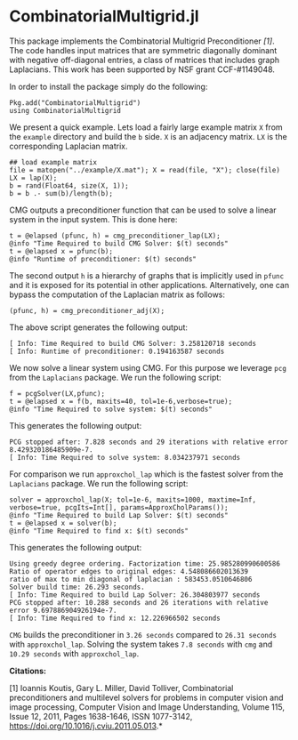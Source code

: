 
# CombinatorialMultigrid.jl


This package implements the Combinatorial Multigrid Preconditioner *[1]*. The code handles input matrices  that are symmetric diagonally dominant with negative off-diagonal entries, a class of matrices that includes graph Laplacians. This work has been supported by NSF grant CCF-#1149048.


In order to install the package simply do the following: 
``` 
Pkg.add("CombinatorialMultigrid") 
using CombinatorialMultigrid
```

We present a quick example. Lets load a fairly large example matrix ```X``` from the ```example``` directory and build the ```b``` side. ```X``` is an adjacency matrix. ```LX``` is the corresponding Laplacian matrix. 

```
## load example matrix
file = matopen("../example/X.mat"); X = read(file, "X"); close(file)
LX = lap(X);
b = rand(Float64, size(X, 1));
b = b .- sum(b)/length(b);
```
CMG outputs a preconditioner function that can be used to solve a linear system in the input system. This is done here:

```
t = @elapsed (pfunc, h) = cmg_preconditioner_lap(LX);
@info "Time Required to build CMG Solver: $(t) seconds"
t = @elapsed x = pfunc(b);
@info "Runtime of preconditioner: $(t) seconds"
```

The second output ```h``` is a hierarchy of graphs that is implicitly used in ```pfunc``` and it is exposed for its potential in other applications. Alternatively, one can bypass the computation of the Laplacian matrix as follows:

```
(pfunc, h) = cmg_preconditioner_adj(X);
```

The above script generates the following output: 
```
[ Info: Time Required to build CMG Solver: 3.258120718 seconds
[ Info: Runtime of preconditioner: 0.194163587 seconds
```
We now solve a linear system using CMG. For this purpose we leverage ```pcg``` from the ```Laplacians``` package. We run the following script: 
```
f = pcgSolver(LX,pfunc);
t = @elapsed x = f(b, maxits=40, tol=1e-6,verbose=true);
@info "Time Required to solve system: $(t) seconds"
```
This generates the following output: 
```
PCG stopped after: 7.828 seconds and 29 iterations with relative error 8.429320186485909e-7.
[ Info: Time Required to solve system: 8.034237971 seconds
```

For comparison we run ```approxchol_lap``` which is the fastest solver from the ```Laplacians``` package. We run the following script: 
```
solver = approxchol_lap(X; tol=1e-6, maxits=1000, maxtime=Inf, verbose=true, pcgIts=Int[], params=ApproxCholParams());
@info "Time Required to build Lap Solver: $(t) seconds"
t = @elapsed x = solver(b);
@info "Time Required to find x: $(t) seconds"
```
This generates the following output: 
```
Using greedy degree ordering. Factorization time: 25.985280990600586
Ratio of operator edges to original edges: 4.548086602013639
ratio of max to min diagonal of laplacian : 583453.0510646806
Solver build time: 26.293 seconds.
[ Info: Time Required to build Lap Solver: 26.304803977 seconds
PCG stopped after: 10.288 seconds and 26 iterations with relative error 9.697886904926194e-7.
[ Info: Time Required to find x: 12.226966502 seconds
```

```CMG``` builds the preconditioner in ```3.26 seconds``` compared to ```26.31 seconds``` with ```approxchol_lap```. Solving the system takes ```7.8 seconds``` with ```cmg``` and ```10.29 seconds``` with ```approxchol_lap```.


**Citations:**

[1] Ioannis Koutis, Gary L. Miller, David Tolliver, Combinatorial preconditioners and multilevel solvers for problems in computer vision and image processing, Computer Vision and Image Understanding, Volume 115, Issue 12, 2011, Pages 1638-1646, ISSN 1077-3142, https://doi.org/10.1016/j.cviu.2011.05.013.*
